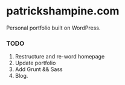 patrickshampine.com
==============

Personal portfolio built on WordPress.

### TODO
1) Restructure and re-word homepage  
2) Update portfolio  
3) Add Grunt && Sass  
4) Blog.  
